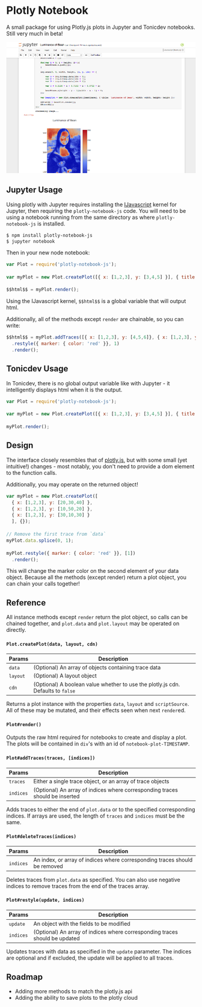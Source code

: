 # Plotly Notebook

A small package for using Plotly.js plots in Jupyter and Tonicdev notebooks. Still
very much in beta!

![Luminance of Bean](./screenshot.png)

## Jupyter Usage

Using plotly with Jupyter requires installing the
[IJavascript](https://github.com/n-riesco/ijavascript) kernel for Jupyter, then
requiring the `plotly-notebook-js` code. You will need to be using a notebook
running from the same directory as where `plotly-notebook-js` is installed.

```shell
$ npm install plotly-notebook-js
$ jupyter notebook
```

Then in your new node notebook:

```javascript
var Plot = require('plotly-notebook-js');

var myPlot = new Plot.createPlot([{ x: [1,2,3], y: [3,4,5] }], { title: 'Plotly in Jupyter!' });

$$html$$ = myPlot.render();
```

Using the IJavascript kernel, `$$html$$` is a global variable that will output
html.

Additionally, all of the methods except `render` are chainable, so you can write:

```javascript
$$html$$ = myPlot.addTraces([{ x: [1,2,3], y: [4,5,6]}, { x: [1,2,3], y: [6,5,3] }])
  .restyle({ marker: { color: 'red' }}, 1)
  .render();
```

## Tonicdev Usage

In Tonicdev, there is no global output variable like with Jupyter - it intelligently
displays html when it is the output.

```javascript
var Plot = require('plotly-notebook-js');

var myPlot = new Plot.createPlot([{ x: [1,2,3], y: [3,4,5] }], { title: 'Plotly in Tonicdev!' });

myPlot.render();
```

## Design

The interface closely resembles that of
[plotly.js](https://plot.ly/javascript/plotlyjs-function-reference/), but with
some small (yet intuitive!) changes - most notably, you don't need to provide
a dom element to the function calls.

Additionally, you may operate on the returned object!

```javascript
var myPlot = new Plot.createPlot([
  { x: [1,2,3], y: [20,30,40] },
  { x: [1,2,3], y: [10,50,20] },
  { x: [1,2,3], y: [30,10,30] }
  ], {});

// Remove the first trace from `data`
myPlot.data.splice(0, 1);

myPlot.restyle({ marker: { color: 'red' }}, [1])
  .render();
```

This will change the marker color on the second element of your data
object. Because all the methods (except render) return a plot object, you can
chain your calls together!

## Reference

All instance methods except `render` return the plot object, so calls can be chained
together, and `plot.data` and `plot.layout` may be operated on directly.

#### `Plot.createPlot(data, layout, cdn)`

| Params   | Description                                                                      |
|----------|----------------------------------------------------------------------------------|
| `data`   | (Optional) An array of objects containing trace data                             |
| `layout` | (Optional) A layout object                                                       |
| `cdn`    | (Optional) A boolean value whether to use the plotly.js cdn. Defaults to `false` |

Returns a plot instance with the properties `data`, `layout` and `scriptSource`.
All of these may be mutated, and their effects seen when next `render`ed.

#### `Plot#render()`

Outputs the raw html required for notebooks to create and display a plot.
The plots will be contained in `div`'s with an id of `notebook-plot-TIMESTAMP`.

#### `Plot#addTraces(traces, [indices])`

| Params    | Description                                                                  |
|-----------|------------------------------------------------------------------------------|
| `traces`  | Either a single trace object, or an array of trace objects                   |
| `indices` | (Optional) An array of indices where corresponding traces should be inserted |

Adds traces to either the end of `plot.data` or to the specified corresponding
indices. If arrays are used, the length of `traces` and `indices` must be the same.

#### `Plot#deleteTraces(indices)`

| Params    | Description                                                                |
|-----------|----------------------------------------------------------------------------|
| `indices` | An index, or array of indices where corresponding traces should be removed |

Deletes traces from `plot.data` as specified. You can also use negative indices
to remove traces from the end of the traces array.

#### `Plot#restyle(update, indices)`

| Params    | Description                                                                 |
|-----------|-----------------------------------------------------------------------------|
| `update`  | An object with the fields to be modified                                    |
| `indices` | (Optional) An array of indices where corresponding traces should be updated |

Updates traces with data as specified in the `update` parameter. The indices are
optional and if excluded, the update will be applied to all traces.

## Roadmap

* Adding more methods to match the plotly.js api
* Adding the ability to save plots to the plotly cloud
